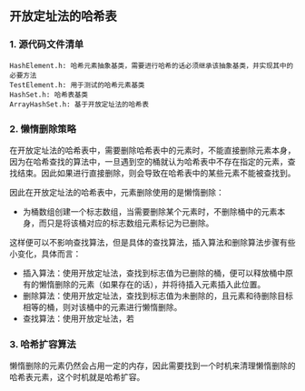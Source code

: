 ## 开放定址法的哈希表

### 1. 源代码文件清单
```
HashElement.h: 哈希元素抽象基类，需要进行哈希的话必须继承该抽象基类，并实现其中的必要方法
TestElement.h: 用于测试的哈希元素基类
HashSet.h: 哈希表基类
ArrayHashSet.h: 基于开放定址法的哈希表
```

### 2. 懒惰删除策略

在开放定址法的哈希表中，需要删除哈希表中的元素时，不能直接删除元素本身，因为在哈希查找的算法中，一旦遇到空的桶就认为哈希表中不存在指定的元素，查找结束。因此如果进行直接删除，则会导致在哈希表中的某些元素不能被查找到。

因此在开放定址法的哈希表中，元素删除使用的是懒惰删除：

+ 为桶数组创建一个标志数组，当需要删除某个元素时，不删除桶中的元素本身，而只是将该桶对应的标志数组元素标记为已删除。

这样便可以不影响查找算法，但是具体的查找算法，插入算法和删除算法步骤有些小变化，具体而言：

+ 插入算法：使用开放定址法，查找到标志值为已删除的桶，便可以释放桶中原有的懒惰删除的元素（如果存在的话），并将待插入元素插入此位置。
+ 删除算法：使用开放定址法，查找到标志值为未删除的，且元素和待删除目标相等的桶，则对该桶中的元素进行懒惰删除。
+ 查找算法：使用开放定址法，若

### 3. 哈希扩容算法
懒惰删除的元素仍然会占用一定的内存，因此需要找到一个时机来清理懒惰删除的哈希表元素，这个时机就是哈希扩容。




